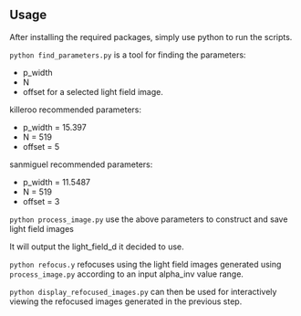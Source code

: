 ## Usage
After installing the required packages, simply use python to run the scripts.

`python find_parameters.py` is a tool for finding the parameters:
- p_width
- N
- offset
for a selected light field image.

killeroo recommended parameters:
- p_width = 15.397
- N = 519
- offset = 5

sanmiguel recommended parameters:
- p_width = 11.5487
- N = 519
- offset = 3

`python process_image.py` use the above parameters to construct and save light field images

It will output the light_field_d it decided to use.

`python refocus.y` refocuses using the light field images generated using `process_image.py` according to an input alpha_inv value range.

`python display_refocused_images.py` can then be used for interactively viewing the refocused images generated in the previous step.